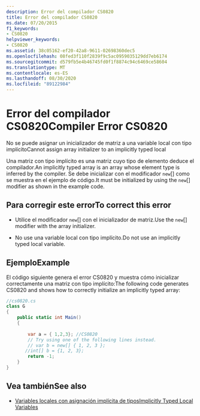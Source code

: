 ```yaml
---
description: Error del compilador CS0820
title: Error del compilador CS0820
ms.date: 07/20/2015
f1_keywords:
- CS0820
helpviewer_keywords:
- CS0820
ms.assetid: 38c05162-ef20-42a8-9611-02698360dec5
ms.openlocfilehash: 08fed3f110f2839f9c5ac0959035129dd7eb6174
ms.sourcegitcommit: d579fb5e4b46745fd0f1f8874c94c6469ce58604
ms.translationtype: MT
ms.contentlocale: es-ES
ms.lasthandoff: 08/30/2020
ms.locfileid: "89122984"
---
```

# <a name="compiler-error-cs0820"></a><span data-ttu-id="2e107-103">Error del compilador CS0820</span><span class="sxs-lookup"><span data-stu-id="2e107-103">Compiler Error CS0820</span></span>
<span data-ttu-id="2e107-104">No se puede asignar un inicializador de matriz a una variable local con tipo implícito</span><span class="sxs-lookup"><span data-stu-id="2e107-104">Cannot assign array initializer to an implicitly typed local</span></span>  
  
 <span data-ttu-id="2e107-105">Una matriz con tipo implícito es una matriz cuyo tipo de elemento deduce el compilador.</span><span class="sxs-lookup"><span data-stu-id="2e107-105">An implicitly typed array is an array whose element type is inferred by the compiler.</span></span> <span data-ttu-id="2e107-106">Se debe inicializar con el modificador `new`[] como se muestra en el ejemplo de código.</span><span class="sxs-lookup"><span data-stu-id="2e107-106">It must be initialized by using the `new`[] modifier as shown in the example code.</span></span>  
  
## <a name="to-correct-this-error"></a><span data-ttu-id="2e107-107">Para corregir este error</span><span class="sxs-lookup"><span data-stu-id="2e107-107">To correct this error</span></span>  
  
- <span data-ttu-id="2e107-108">Utilice el modificador `new`[] con el inicializador de matriz.</span><span class="sxs-lookup"><span data-stu-id="2e107-108">Use the `new`[] modifier with the array initializer.</span></span>  
  
- <span data-ttu-id="2e107-109">No use una variable local con tipo implícito.</span><span class="sxs-lookup"><span data-stu-id="2e107-109">Do not use an implicitly typed local variable.</span></span>  
  
## <a name="example"></a><span data-ttu-id="2e107-110">Ejemplo</span><span class="sxs-lookup"><span data-stu-id="2e107-110">Example</span></span>  
 <span data-ttu-id="2e107-111">El código siguiente genera el error CS0820 y muestra cómo inicializar correctamente una matriz con tipo implícito:</span><span class="sxs-lookup"><span data-stu-id="2e107-111">The following code generates CS0820 and shows how to correctly initialize an implicitly typed array:</span></span>  
  
```csharp  
//cs0820.cs  
class G  
{  
    public static int Main()  
    {  
  
        var a = { 1,2,3}; //CS0820  
        // Try using one of the following lines instead.  
        // var b = new[] { 1, 2, 3 };
       //int[] b = {1, 2, 3};  
        return -1;  
    }  
}  
```  
  
## <a name="see-also"></a><span data-ttu-id="2e107-112">Vea también</span><span class="sxs-lookup"><span data-stu-id="2e107-112">See also</span></span>

- [<span data-ttu-id="2e107-113">Variables locales con asignación implícita de tipos</span><span class="sxs-lookup"><span data-stu-id="2e107-113">Implicitly Typed Local Variables</span></span>](../programming-guide/classes-and-structs/implicitly-typed-local-variables.md)
